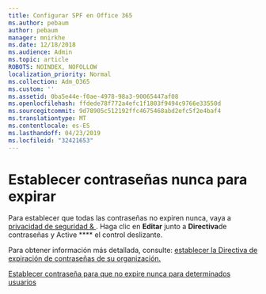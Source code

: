 ```yaml
---
title: Configurar SPF en Office 365
ms.author: pebaum
author: pebaum
manager: mnirkhe
ms.date: 12/18/2018
ms.audience: Admin
ms.topic: article
ROBOTS: NOINDEX, NOFOLLOW
localization_priority: Normal
ms.collection: Adm_O365
ms.custom: ''
ms.assetid: 0ba5e44e-f0ae-4978-98a3-90065447af08
ms.openlocfilehash: ffdede78f772a4efc1f1803f9494c9766e33550d
ms.sourcegitcommit: 9d78905c512192ffc4675468abd2efc5f2e4baf4
ms.translationtype: MT
ms.contentlocale: es-ES
ms.lasthandoff: 04/23/2019
ms.locfileid: "32421653"
---
```

# <a name="set-passwords-to-never-expire"></a>Establecer contraseñas nunca para expirar

Para establecer que todas las contraseñas no expiren nunca, vaya a [privacidad de seguridad &amp; ](https://portal.office.com/adminportal/home#/settings/security). Haga clic en **Editar** junto a **Directiva**de contraseñas y Active **** el control deslizante.
  
Para obtener información más detallada, consulte: [establecer la Directiva de expiración de contraseñas de su organización.](https://support.office.com/article/0f54736f-eb22-414c-8273-498a0918678f)
  
[Establecer contraseña para que no expire nunca para determinados usuarios](https://support.office.com/article/f493e3af-e1d8-4668-9211-230c245a0466)
  

